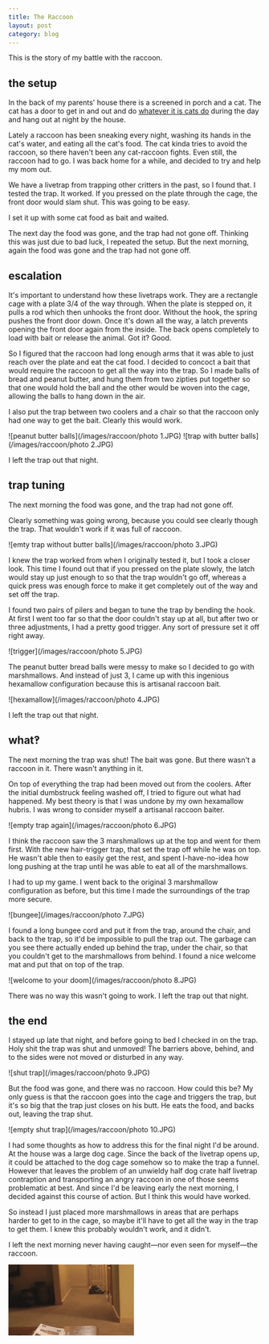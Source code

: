 ```yaml
---
title: The Raccoon
layout: post
category: blog
---
```


This is the story of my battle with the raccoon.

## the setup

In the back of my parents' house there is a screened in porch and a cat. The cat has a door to get in and out and do <a href='javascript:alert("slaughter evertything")' target="_new">whatever it is cats do</a> during the day and hang out at night by the house.

Lately a raccoon has been sneaking every night, washing its hands in the cat's water, and eating all the cat's food. The cat kinda tries to avoid the raccoon, so there haven't been any cat-raccoon fights. Even still, the raccoon had to go. I was back home for a while, and decided to try and help my mom out.

We have a livetrap from trapping other critters in the past, so I found that.
I tested the trap. It worked. If you pressed on the plate through the cage, the front door would slam shut. This was going to be easy.

I set it up with some cat food as bait and waited.

The next day the food was gone, and the trap had not gone off. Thinking this was just due to bad luck, I repeated the setup. But the next morning, again the food was gone and the trap had not gone off.

## escalation

It's important to understand how these livetraps work. They are a rectangle cage with a plate 3/4 of the way through. When the plate is stepped on, it pulls a rod which then unhooks the front door. Without the hook, the spring pushes the front door down. Once it's down all the way, a latch prevents opening the front door again from the inside. The back opens completely to load with bait or release the animal. Got it? Good.

So I figured that the raccoon had long enough arms that it was able to just reach over the plate and eat the cat food. I decided to concoct a bait that would require the raccoon to get all the way into the trap. So I made balls of bread and peanut butter, and hung them from two zipties put together so that one would hold the ball and the other would be woven into the cage, allowing the balls to hang down in the air.

I also put the trap between two coolers and a chair so that the raccoon only had one way to get the bait. Clearly this would work.

![peanut butter balls](/images/raccoon/photo 1.JPG)
![trap with butter balls](/images/raccoon/photo 2.JPG)

I left the trap out that night.

## trap tuning

The next morning the food was gone, and the trap had not gone off.

Clearly something was going wrong, because you could see clearly though the trap. That wouldn't work if it was full of raccoon.

![emty trap without butter balls](/images/raccoon/photo 3.JPG)

I knew the trap worked from when I originally tested it, but I took a closer look. This time I found out that if you pressed on the plate slowly, the latch would stay up just enough to so that the trap wouldn't go off, whereas a quick press was enough force to make it get completely out of the way and set off the trap.

I found two pairs of pilers and began to tune the trap by bending the hook. At first I went too far so that the door couldn't stay up at all, but after two or three adjustments, I had a pretty good trigger. Any sort of pressure set it off right away.

![trigger](/images/raccoon/photo 5.JPG)

The peanut butter bread balls were messy to make so I decided to go with marshmallows. And instead of just 3, I came up with this ingenious hexamallow configuration because this is artisanal raccoon bait.

![hexamallow](/images/raccoon/photo 4.JPG)

I left the trap out that night.

## what‽

The next morning the trap was shut! The bait was gone. But there wasn't a raccoon in it. There wasn't anything in it.

On top of everything the trap had been moved out from the coolers. After the initial dumbstruck feeling washed off, I tried to figure out what had happened. My best theory is that I was undone by my own hexamallow hubris. I was wrong to consider myself a artisanal raccoon baiter.

![empty trap again](/images/raccoon/photo 6.JPG)

I think the raccoon saw the 3 marshmallows up at the top and went for them first. With the new hair-trigger trap, that set the trap off while he was on top. He wasn't able then to easily get the rest, and spent I-have-no-idea how long pushing at the trap until he was able to eat all of the marshmallows.

I had to up my game. I went back to the original 3 marshmallow configuration as before, but this time I made the surroundings of the trap more secure.

![bungee](/images/raccoon/photo 7.JPG)

I found a long bungee cord and put it from the trap, around the chair, and back to the trap, so it'd be impossible to pull the trap out. The garbage can you see there actually ended up behind the trap, under the chair, so that you couldn't get to the marshmallows from behind. I found a nice welcome mat and put that on top of the trap.

![welcome to your doom](/images/raccoon/photo 8.JPG)

There was no way this wasn't going to work. I left the trap out that night.

## the end

I stayed up late that night, and before going to bed I checked in on the trap. Holy shit the trap was shut and unmoved! The barriers above, behind, and to the sides were not moved or disturbed in any way.

![shut trap](/images/raccoon/photo 9.JPG)

But the food was gone, and there was no raccoon. How could this be? My only guess is that the raccoon goes into the cage and triggers the trap, but it's so big that the trap just closes on his butt. He eats the food, and backs out, leaving the trap shut.

![empty shut trap](/images/raccoon/photo 10.JPG)

I had some thoughts as how to address this for the final night I'd be around. At the house was a large dog cage. Since the back of the livetrap opens up, it could be attached to the dog cage somehow so to make the trap a funnel.
However that leaves the problem of an unwieldy half dog crate half livetrap contraption and transporting an angry raccoon in one of those seems problematic at best. And since I'd be leaving early the next morning, I decided against this course of action. But I think this would have worked.

So instead I just placed more marshmallows in areas that are perhaps harder to get to in the cage, so maybe it'll have to get all the way in the trap to get them. I knew this probably wouldn't work, and it didn't.

I left the next morning never having caught—nor even seen for myself—the raccoon.

![rolling](/images/raccoon/roll.gif)
